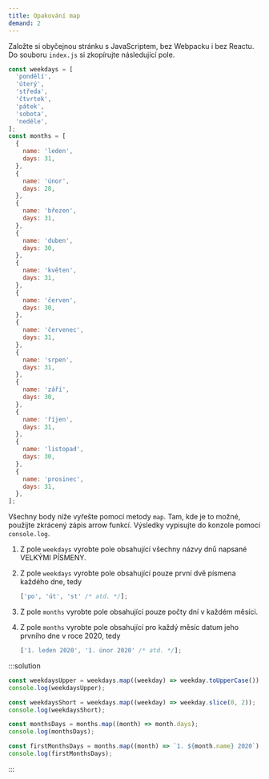 ```yaml
---
title: Opakování map
demand: 2
---
```


Založte si obyčejnou stránku s JavaScriptem, bez Webpacku i bez Reactu. Do souboru `index.js` si zkopírujte následující pole.

```js
const weekdays = [
  'pondělí',
  'úterý',
  'středa',
  'čtvrtek',
  'pátek',
  'sobota',
  'neděle',
];
const months = [
  {
    name: 'leden',
    days: 31,
  },
  {
    name: 'únor',
    days: 28,
  },
  {
    name: 'březen',
    days: 31,
  },
  {
    name: 'duben',
    days: 30,
  },
  {
    name: 'květen',
    days: 31,
  },
  {
    name: 'červen',
    days: 30,
  },
  {
    name: 'červenec',
    days: 31,
  },
  {
    name: 'srpen',
    days: 31,
  },
  {
    name: 'září',
    days: 30,
  },
  {
    name: 'říjen',
    days: 31,
  },
  {
    name: 'listopad',
    days: 30,
  },
  {
    name: 'prosinec',
    days: 31,
  },
];
```

Všechny body níže vyřešte pomocí metody `map`. Tam, kde je to možné, použijte zkrácený zápis arrow funkcí. Výsledky vypisujte do konzole pomocí `console.log`.

1.  Z pole `weekdays` vyrobte pole obsahující všechny názvy dnů napsané VELKÝMI PÍSMENY.
1.  Z pole `weekdays` vyrobte pole obsahující pouze první dvě písmena každého dne, tedy

    ```js
    ['po', 'út', 'st' /* atd. */];
    ```

1.  Z pole `months` vyrobte pole obsahující pouze počty dní v každém měsíci.
1.  Z pole `months` vyrobte pole obsahující pro každý měsíc datum jeho prvního dne v roce 2020, tedy
    ```js
    ['1. leden 2020', '1. únor 2020' /* atd. */];
    ```

:::solution

```js
const weekdaysUpper = weekdays.map((weekday) => weekday.toUpperCase());
console.log(weekdaysUpper);

const weekdaysShort = weekdays.map((weekday) => weekday.slice(0, 2));
console.log(weekdaysShort);

const monthsDays = months.map((month) => month.days);
console.log(monthsDays);

const firstMonthsDays = months.map((month) => `1. ${month.name} 2020`);
console.log(firstMonthsDays);
```

:::
